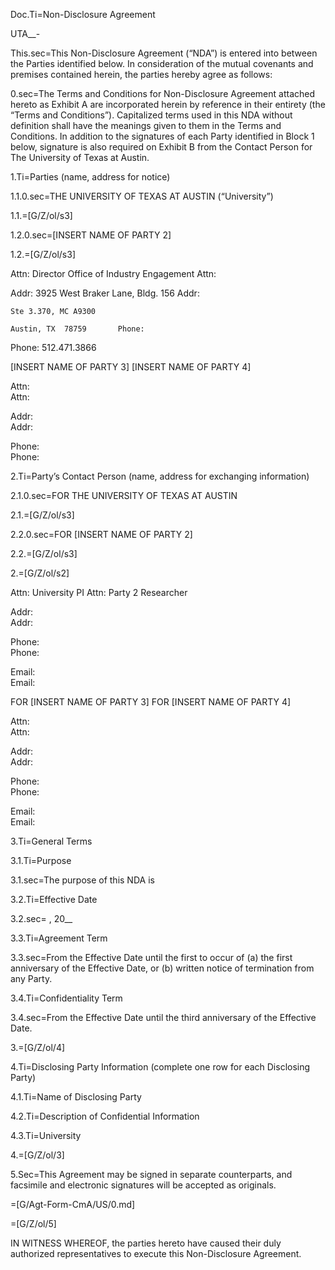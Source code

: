Doc.Ti=Non-Disclosure Agreement

UTA__-     


This.sec=This Non-Disclosure Agreement (“NDA”) is entered into between the Parties identified below. In consideration of the mutual covenants and premises contained herein, the parties hereby agree as follows:  

0.sec=The Terms and Conditions for Non-Disclosure Agreement attached hereto as Exhibit A are incorporated herein by reference in their entirety (the “Terms and Conditions”).  Capitalized terms used in this NDA without definition shall have the meanings given to them in the Terms and Conditions.   In addition to the signatures of each Party identified in Block 1 below, signature is also required on Exhibit B from the Contact Person for The University of Texas at Austin.

1.Ti=Parties (name, address for notice)

1.1.0.sec=THE UNIVERSITY OF TEXAS AT AUSTIN (“University”)	

1.1.=[G/Z/ol/s3]

1.2.0.sec=[INSERT NAME OF PARTY 2]

1.2.=[G/Z/ol/s3]

Attn:	Director
Office of Industry Engagement		Attn:	     

Addr:	3925 West Braker Lane, Bldg. 156		Addr:	     

	Ste 3.370, MC A9300			     

	Austin, TX  78759		Phone:	     

					
Phone:	512.471.3866				
	
[INSERT NAME OF PARTY 3]
[INSERT NAME OF PARTY 4]

Attn:	     
	Attn:	     

Addr:	     
	Addr:	     

	     
		     

Phone:	     
	Phone:	     

	

2.Ti=Party’s Contact Person (name, address for exchanging information)

2.1.0.sec=FOR THE UNIVERSITY OF TEXAS AT AUSTIN	

2.1.=[G/Z/ol/s3]

2.2.0.sec=FOR [INSERT NAME OF PARTY 2]

2.2.=[G/Z/ol/s3]

2.=[G/Z/ol/s2]

Attn:	University PI 		Attn:	Party 2 Researcher

Addr:	     
	Addr:	     

	     
		     

Phone:	     
	Phone:	     

Email:	     
	Email:	     

	
FOR [INSERT NAME OF PARTY 3]
FOR [INSERT NAME OF PARTY 4]

Attn:	     
	Attn:	     

Addr:	     
	Addr:	     

	     
		     

Phone:	     
	Phone:	     

Email:	     
	Email:	     

	


3.Ti=General Terms

3.1.Ti=Purpose

3.1.sec=The purpose of this NDA is      

3.2.Ti=Effective Date

3.2.sec=     , 20__

3.3.Ti=Agreement Term

3.3.sec=From the Effective Date until the first to occur of (a) the first anniversary of the Effective Date, or (b) written notice of termination from any Party.

3.4.Ti=Confidentiality Term

3.4.sec=From the Effective Date until the third anniversary of the Effective Date. 

3.=[G/Z/ol/4]


4.Ti=Disclosing Party Information (complete one row for each Disclosing Party)

4.1.Ti=Name of Disclosing Party

4.2.Ti=Description of Confidential Information

4.3.Ti=University	     

4.=[G/Z/ol/3]


5.Sec=This Agreement may be signed in separate counterparts, and facsimile and electronic signatures will be accepted as originals.  

=[G/Agt-Form-CmA/US/0.md]

=[G/Z/ol/5]

IN WITNESS WHEREOF, the parties hereto have caused their duly authorized representatives to execute this Non-Disclosure Agreement.


